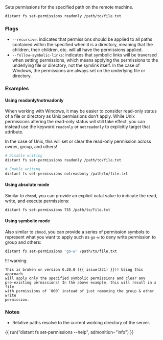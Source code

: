 Sets permissions for the specified path on the remote machine.

```sh
distant fs set-permissions readonly /path/to/file.txt
```

### Flags

* `--recursive`: indicates that permissions should be applied to all paths
  contained within the specified when it is a directory, meaning that the
  children, their children, etc. will all have the permissions applied.
* `--follow-symbolic-links`: indicates that symbolic links will be traversed
  when setting permissions, which means applying the permissions to the
  underlying file or directory, not the symlink itself. In the case of Windows,
  the permissions are always set on the underlying file or directory.

### Examples

#### Using readonly/notreadonly

When working with Windows, it may be easier to consider read-only status of a
file or directory as Unix permissions don't apply. While Unix permissions
altering the read-only status will still take effect, you can instead use the
keyword `readonly` or `notreadonly` to explicitly target that attribute.

In the case of Unix, this will set or clear the read-only permission across
owner, group, and others!

```sh
# Disable writing
distant fs set-permissions readonly /path/to/file.txt

# Enable writing
distant fs set-permissions notreadonly /path/to/file.txt
```

#### Using absolute mode

Similar to `chmod`, you can provide an explicit octal value to indicate the
read, write, and execute permissions:

```sh
distant fs set-permissions 755 /path/to/file.txt
```

#### Using symbolic mode

Also similar to `chmod`, you can provide a series of permission symbols to
represent what you want to apply such as `go-w` to deny write permission to
group and others:

```sh
distant fs set-permissions 'go-w' /path/to/file.txt
```

!!! warning

    This is broken on version 0.20.0 ({{ issue(221) }})! Using this approach
    will apply only the specified symbolic permissions and clear any
    pre-existing permissions! In the above example, this will result in a file
    with permissions of `000` instead of just removing the group & other write
    permission.

### Notes

* Relative paths resolve to the current working directory of the server.

{{ run("distant fs set-permissions --help", admonition="info") }}
